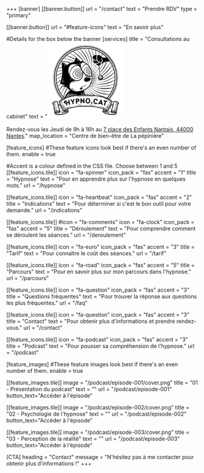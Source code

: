 +++
[banner]
  [[banner.button]]
      url = "/contact"
      text = "Prendre RDV"
      type = "primary"

  [[banner.button]]
      url = "#feature-icons"
      text = "En savoir plus"

#Details for the box below the banner
[services]
  title = "Consultations au cabinet"
  text = "<img width=200px src='/img/hypnocat.png'/><br /><br />Rendez-vous les Jeudi de 9h à 16h au [7 place des Enfants Nantais, 44000 Nantes](https://www.openstreetmap.org/node/1716156816)."
  map_location = "Centre de bien-être de La pépinière"

[feature_icons]
  #These feature icons look best if there's an even number of them.
  enable = true

  #Accent is a colour defined in the CSS file. Choose between 1 and 5
  [[feature_icons.tile]]
    icon = "fa-spinner"
    icon_pack = "fas"
    accent = "1"
    title = "Hypnose"
    text = "Pour en apprendre plus sur l'hypnose en quelques mots."
    url = "/hypnose"

  [[feature_icons.tile]]
    icon = "fa-heartbeat"
    icon_pack = "fas"
    accent = "2"
    title = "Indications"
    text = "Pour déterminer si c'est le bon outil pour votre demande."
    url = "/indications"

  [[feature_icons.tile]]
    #icon = "fa-comments"
    icon = "fa-clock"
    icon_pack = "fas"
    accent = "5"
    title = "Déroulement"
    text = "Pour comprendre comment se déroulent les séances."
    url = "/deroulement"

  [[feature_icons.tile]]
    icon = "fa-euro"
    icon_pack = "fas"
    accent = "3"
    title = "Tarif"
    text = "Pour connaître le coût des séances."
    url = "/tarif"

  [[feature_icons.tile]]
    icon = "fa-road"
    icon_pack = "fas"
    accent = "5"
    title = "Parcours"
    text = "Pour en savoir plus sur mon parcours dans l'hypnose."
    url = "/parcours"

  [[feature_icons.tile]]
    icon = "fa-question"
    icon_pack = "fas"
    accent = "3"
    title = "Questions fréquentes"
    text = "Pour trouver la réponse aux questions les plus fréquentes."
    url = "/faq"

  [[feature_icons.tile]]
    icon = "fa-question"
    icon_pack = "fas"
    accent = "3"
    title = "Contact"
    text = "Pour obtenir plus d'informations et prendre rendez-vous."
    url = "/contact"

  [[feature_icons.tile]]
    icon = "fa-podcast"
    icon_pack = "fas"
    accent = "3"
    title = "Podcast"
    text = "Pour pousser sa compréhension de l'hypnose."
    url = "/podcast"


[feature_images]
#These feature images look best if there's an even number of them.
  enable = true

  [[feature_images.tile]]
    image = "/podcast/episode-001/cover.png"
    title = "01 - Présentation du podcast"
    text = ""
    url = "/podcast/episode-001"
    button_text="Accéder à l'épisode"

  [[feature_images.tile]]
    image = "/podcast/episode-002/cover.png"
    title = "02 - Psychologie de l'hypnose"
    text = ""
    url = "/podcast/episode-002"
    button_text="Accéder à l'épisode"

  [[feature_images.tile]]
    image = "/podcast/episode-003/cover.png"
    title = "03 - Perception de la réalité"
    text = ""
    url = "/podcast/episode-003"
    button_text="Accéder à l'épisode"

[CTA]
  heading = "Contact"
  message = "N'hésitez pas à me contacter pour obtenir plus d'informations !"
+++

